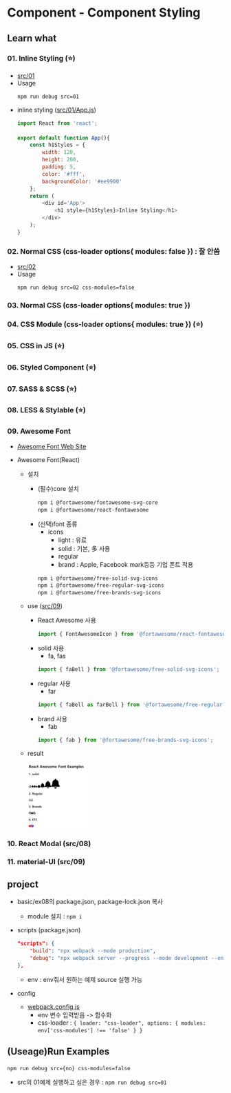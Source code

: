 # Component - Component Styling

## Learn what

### 01. Inline Styling (:star:)
* [src/01](src/01)
* Usage
    ```bash
    npm run debug src=01
    ```
* inline styling ([src/01/App.js](src/01/App.js))
    ```js
    import React from 'react';

    export default function App(){
        const h1Styles = {
            width: 120,
            height: 200,
            padding: 5,
            color: '#fff',
            backgroundColor: '#ee9900'
        };
        return (
            <div id='App'>
                <h1 style={h1Styles}>Inline Styling</h1>
            </div>
        );
    }
    ```

### 02. Normal CSS (css-loader options{ modules: false }) : 잘 안씀
* [src/02](src/02)
* Usage
    ```bash
    npm run debug src=02 css-modules=false
    ```

### 03. Normal CSS (css-loader options{ modules: true }) 
### 04. CSS Module (css-loader options{ modules: true }) (:star:)
### 05. CSS in JS (:star:)
### 06. Styled Component (:star:)
### 07. SASS & SCSS (:star:)
### 08. LESS & Stylable (:star:)
### 09. Awesome Font

* [Awesome Font  Web Site](https://fontawesome.com/)

* Awesome Font(React) 
    * 설치
        * (필수)core 설치
            ```bash
            npm i @fortawesome/fontawesome-svg-core
            npm i @fortawesome/react-fontawesome
            ```
        * (선택)font 종류
            * icons
                * light : 유료
                * solid : 기본, 多 사용
                * regular
                * brand : Apple, Facebook mark등등 기업 폰트 적용
            ```bash
            npm i @fortawesome/free-solid-svg-icons
            npm i @fortawesome/free-regular-svg-icons
            npm i @fortawesome/free-brands-svg-icons
            ```
    * use ([src/09](src/09/App.js))
        * React Awesome 사용
            ```js
            import { FontAwesomeIcon } from '@fortawesome/react-fontawesome';
            ```
        * solid 사용
            * fa, fas
            ```js
            import { faBell } from '@fortawesome/free-solid-svg-icons';
            ```
        * regular 사용
            * far
            ```js
            import { faBell as farBell } from '@fortawesome/free-regular-svg-icons';
            ```
        * brand 사용
            * fab
            ```js
            import { fab } from '@fortawesome/free-brands-svg-icons';
            ```
    * result

        <img src='../../image/component-ex02-font-result.jpg' width='30%' />

### 10. React Modal (src/08)

### 11. material-UI (src/09)

## project

* basic/ex08의 package.json, package-lock.json 복사
    * module 설치 : ```npm i```

* scripts (package.json)
    ```json
    "scripts": {
        "build": "npx webpack --mode production",
        "debug": "npx webpack server --progress --mode development --env"
    },
    ```
    * env : env줘서 원하는 예제 source 실행 가능
* config
    * [webpack.config.js](webpack.config.js)
        * env 변수 입력받음 -> 함수화
        * css-loader : ```{ loader: "css-loader", options: { modules: env['css-modules'] !== 'false' } }```


## (Useage)Run Examples

```bash
npm run debug src={no} css-modules=false
```
* src의 01예제 실행하고 싶은 경우 : ```npm run debug src=01```
 